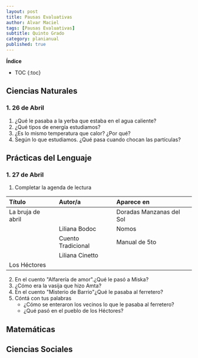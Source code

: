 ```yaml
---
layout: post
title: Pausas Evaluativas
author: Alvar Maciel
tags: [Pausas Evaluativas]
subtitle: Quinto Grado
category: planianual
published: true
---
```


**Índice**

* TOC
{:toc}

## Ciencias Naturales
### 1. 26 de Abril
1. ¿Qué le pasaba a la yerba que estaba en el agua caliente?
2. ¿Qué tipos de energía estudiamos?
3. ¿Es lo mismo temperatura que calor? ¿Por qué?
4. Según lo que estudiamos. ¿Qué pasa cuando chocan las partículas?
## Prácticas del Lenguaje
### 1. 27 de Abril

1. Completar la agenda de lectura

|Título|Autor/a|Aparece en|
|:-----|:------|:---------|
|La bruja de abril||Doradas Manzanas del Sol|
||Liliana Bodoc|Nomos|
||Cuento Tradicional|Manual de 5to|
||Liliana Cinetto||
|Los Héctores|||


2. En el cuento "Alfarería de amor".¿Qué le pasó a Miska?
3. ¿Cómo era la vasija que hizo Amta?
4. En el cuento "Misterio de Barrio"¿Qué le pasaba al ferretero?
5. Cóntá con tus palabras
   - ¿Cómo se enteraron los vecinos lo que le pasaba al ferretero?
   - ¿Qué pasó en el pueblo de los Héctores?

## Matemáticas

## Ciencias Sociales
